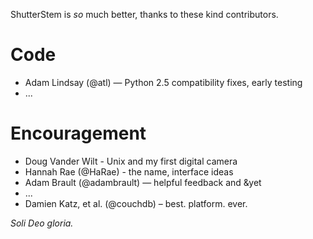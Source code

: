 ShutterStem is *so* much better, thanks to these kind contributors.

# Code #

* Adam Lindsay (@atl) — Python 2.5 compatibility fixes, early testing
* ...

# Encouragement #

* Doug Vander Wilt - Unix and my first digital camera
* Hannah Rae (@HaRae) - the name, interface ideas
* Adam Brault (@adambrault) — helpful feedback and &yet
* ...
* Damien Katz, et al. (@couchdb) – best. platform. ever.

_Soli Deo gloria._